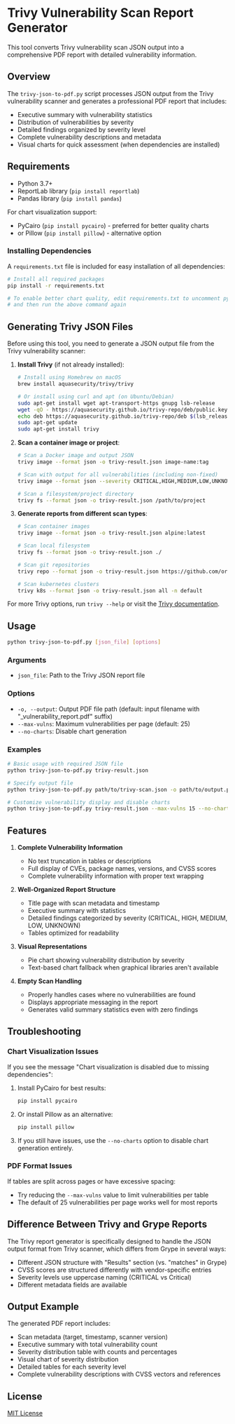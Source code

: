 # Trivy Vulnerability Scan Report Generator

This tool converts Trivy vulnerability scan JSON output into a comprehensive PDF report with detailed vulnerability information.

## Overview

The `trivy-json-to-pdf.py` script processes JSON output from the Trivy vulnerability scanner and generates a professional PDF report that includes:

- Executive summary with vulnerability statistics
- Distribution of vulnerabilities by severity
- Detailed findings organized by severity level
- Complete vulnerability descriptions and metadata
- Visual charts for quick assessment (when dependencies are installed)

## Requirements

- Python 3.7+
- ReportLab library (`pip install reportlab`)
- Pandas library (`pip install pandas`)

For chart visualization support:
- PyCairo (`pip install pycairo`) - preferred for better quality charts
- or Pillow (`pip install pillow`) - alternative option

### Installing Dependencies

A `requirements.txt` file is included for easy installation of all dependencies:

```bash
# Install all required packages
pip install -r requirements.txt

# To enable better chart quality, edit requirements.txt to uncomment pycairo
# and then run the above command again
```

## Generating Trivy JSON Files

Before using this tool, you need to generate a JSON output file from the Trivy vulnerability scanner:

1. **Install Trivy** (if not already installed):
   ```bash
   # Install using Homebrew on macOS
   brew install aquasecurity/trivy/trivy
   
   # Or install using curl and apt (on Ubuntu/Debian)
   sudo apt-get install wget apt-transport-https gnupg lsb-release
   wget -qO - https://aquasecurity.github.io/trivy-repo/deb/public.key | sudo apt-key add -
   echo deb https://aquasecurity.github.io/trivy-repo/deb $(lsb_release -sc) main | sudo tee -a /etc/apt/sources.list.d/trivy.list
   sudo apt-get update
   sudo apt-get install trivy
   ```

2. **Scan a container image or project**:
   ```bash
   # Scan a Docker image and output JSON
   trivy image --format json -o trivy-result.json image-name:tag
   
   # Scan with output for all vulnerabilities (including non-fixed)
   trivy image --format json --severity CRITICAL,HIGH,MEDIUM,LOW,UNKNOWN -o trivy-result.json image-name:tag
   
   # Scan a filesystem/project directory
   trivy fs --format json -o trivy-result.json /path/to/project
   ```

3. **Generate reports from different scan types**:
   ```bash
   # Scan container images
   trivy image --format json -o trivy-result.json alpine:latest
   
   # Scan local filesystem
   trivy fs --format json -o trivy-result.json ./
   
   # Scan git repositories
   trivy repo --format json -o trivy-result.json https://github.com/org/repo
   
   # Scan kubernetes clusters
   trivy k8s --format json -o trivy-result.json all -n default
   ```

For more Trivy options, run `trivy --help` or visit the [Trivy documentation](https://aquasecurity.github.io/trivy/).

## Usage

```bash
python trivy-json-to-pdf.py [json_file] [options]
```

### Arguments

- `json_file`: Path to the Trivy JSON report file

### Options

- `-o, --output`: Output PDF file path (default: input filename with "_vulnerability_report.pdf" suffix)
- `--max-vulns`: Maximum vulnerabilities per page (default: 25)
- `--no-charts`: Disable chart generation

### Examples

```bash
# Basic usage with required JSON file
python trivy-json-to-pdf.py trivy-result.json

# Specify output file
python trivy-json-to-pdf.py path/to/trivy-scan.json -o path/to/output.pdf

# Customize vulnerability display and disable charts
python trivy-json-to-pdf.py trivy-result.json --max-vulns 15 --no-charts
```

## Features

1. **Complete Vulnerability Information**
   - No text truncation in tables or descriptions
   - Full display of CVEs, package names, versions, and CVSS scores
   - Complete vulnerability information with proper text wrapping

2. **Well-Organized Report Structure**
   - Title page with scan metadata and timestamp
   - Executive summary with statistics
   - Detailed findings categorized by severity (CRITICAL, HIGH, MEDIUM, LOW, UNKNOWN)
   - Tables optimized for readability

3. **Visual Representations**
   - Pie chart showing vulnerability distribution by severity
   - Text-based chart fallback when graphical libraries aren't available

4. **Empty Scan Handling**
   - Properly handles cases where no vulnerabilities are found
   - Displays appropriate messaging in the report
   - Generates valid summary statistics even with zero findings

## Troubleshooting

### Chart Visualization Issues

If you see the message "Chart visualization is disabled due to missing dependencies":

1. Install PyCairo for best results:
   ```bash
   pip install pycairo
   ```

2. Or install Pillow as an alternative:
   ```bash
   pip install pillow
   ```

3. If you still have issues, use the `--no-charts` option to disable chart generation entirely.

### PDF Format Issues

If tables are split across pages or have excessive spacing:
- Try reducing the `--max-vulns` value to limit vulnerabilities per table
- The default of 25 vulnerabilities per page works well for most reports

## Difference Between Trivy and Grype Reports

The Trivy report generator is specifically designed to handle the JSON output format from Trivy scanner, which differs from Grype in several ways:

- Different JSON structure with "Results" section (vs. "matches" in Grype)
- CVSS scores are structured differently with vendor-specific entries
- Severity levels use uppercase naming (CRITICAL vs Critical)
- Different metadata fields are available

## Output Example

The generated PDF report includes:

- Scan metadata (target, timestamp, scanner version)
- Executive summary with total vulnerability count
- Severity distribution table with counts and percentages
- Visual chart of severity distribution
- Detailed tables for each severity level
- Complete vulnerability descriptions with CVSS vectors and references

## License

[MIT License](LICENSE)
